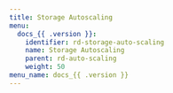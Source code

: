```yaml
---
title: Storage Autoscaling
menu:
  docs_{{ .version }}:
    identifier: rd-storage-auto-scaling
    name: Storage Autoscaling
    parent: rd-auto-scaling
    weight: 50
menu_name: docs_{{ .version }}
---
```


